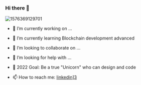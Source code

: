 ### Hi there 👋
![1576369129701](https://user-images.githubusercontent.com/36983969/167055123-85c7f263-8d76-42cc-9d96-234f17101bfa.jpeg)


- 🔭 I’m currently working on ...
- 🌱 I’m currently learning Blockchain development advanced
- 👯 I’m looking to collaborate on ...
- 🤔 I’m looking for help with ...

- 🎯 2022 Goal: Be a true "Unicorn" who can design and code
- 📫 How to reach me: [linkedin](https://cloud.githubusercontent.com/assets/17016297/18839848/0fc7e74e-83d2-11e6-8c6a-277fc9d6e067.png)][3]

[3]:https://www.linkedin.com/in/mingying-lin/
